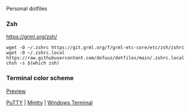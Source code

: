 Personal dotfiles


### Zsh

https://grml.org/zsh/

```
wget -O ~/.zshrc https://git.grml.org/f/grml-etc-core/etc/zsh/zshrc
wget -O ~/.zshrc.local https://raw.githubusercontent.com/dofuuz/dotfiles/main/.zshrc.local
chsh -s $(which zsh)
```


### Terminal color scheme

[Preview](https://htmlpreview.github.io/?https://github.com/dofuuz/dotfiles/blob/main/color/tty-preview.html)

[PuTTY](https://raw.githubusercontent.com/dofuuz/dotfiles/main/color/putty-dof.reg) | [Mintty](https://raw.githubusercontent.com/dofuuz/dotfiles/main/color/mintty-dof) | [Windows Terminal](https://raw.githubusercontent.com/dofuuz/dotfiles/main/color/winterm-dof.json)
